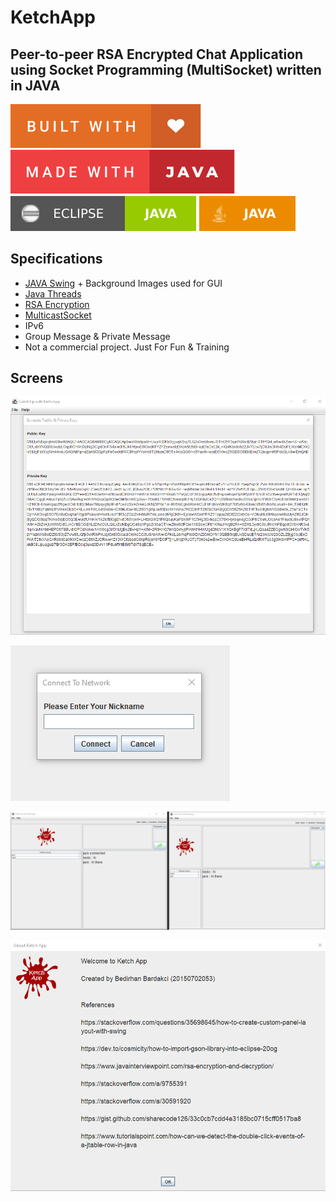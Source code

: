 # KetchApp

## Peer-to-peer RSA Encrypted Chat Application using Socket Programming (MultiSocket) written in JAVA

![](https://github.com/bardakcib/resources/blob/main/badges/built-with-love.svg)
![](https://github.com/bardakcib/resources/blob/main/badges/made-with-java.svg)
![](https://github.com/bardakcib/resources/blob/main/badges/Eclipse-Java-green.svg)
![](https://github.com/bardakcib/resources/blob/main/badges/java.svg)


## Specifications

* [JAVA Swing](https://www.javatpoint.com/java-swing) + Background Images used for GUI 
* [Java Threads](https://www.w3schools.com/java/java_threads.asp)
* [RSA Encryption](https://www.devglan.com/java8/rsa-encryption-decryption-java)
* [MulticastSocket](https://docs.oracle.com/javase/7/docs/api/java/net/MulticastSocket.html) 
* IPv6
* Group Message & Private Message
* Not a commercial project. Just For Fun & Training

## Screens
![](https://github.com/bardakcib/KetchApp/blob/main/resources/keyPairs.png)

![](https://github.com/bardakcib/KetchApp/blob/main/resources/connection.png)

![](https://github.com/bardakcib/KetchApp/blob/main/resources/chat.png)

![](https://github.com/bardakcib/KetchApp/blob/main/resources/about.png)
